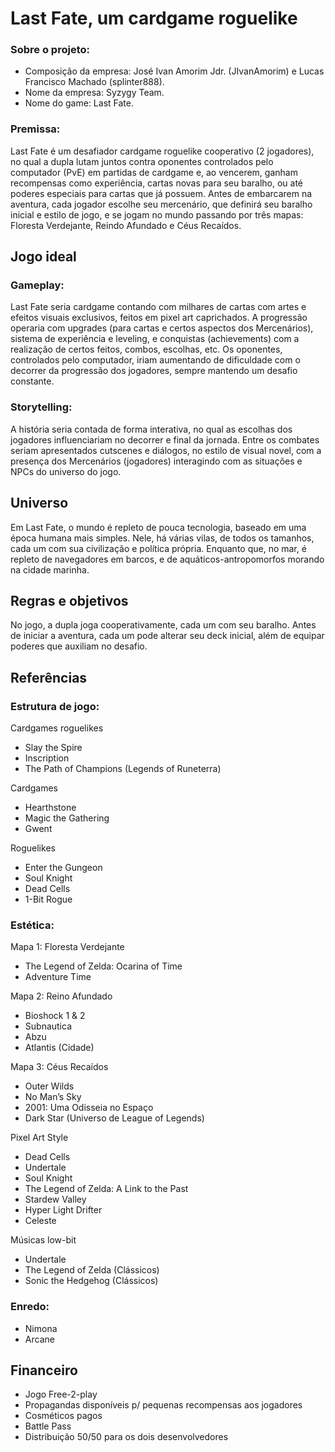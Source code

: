 # Last Fate, um cardgame roguelike

### Sobre o projeto:

- Composição da empresa: José Ivan Amorim Jdr. (JIvanAmorim) e Lucas Francisco Machado (splinter888).
- Nome da empresa: Syzygy Team.
- Nome do game: Last Fate.

### Premissa:

Last Fate é um desafiador cardgame roguelike cooperativo (2 jogadores), no qual a dupla lutam juntos contra oponentes controlados pelo computador (PvE) em partidas de cardgame e, ao vencerem, ganham recompensas como experiência, cartas novas para seu baralho, ou até poderes especiais para cartas que já possuem. Antes de embarcarem na aventura, cada jogador escolhe seu mercenário, que definirá seu baralho inicial e estilo de jogo, e se jogam no mundo passando por três mapas: Floresta Verdejante, Reindo Afundado e Céus Recaídos.

## Jogo ideal

### Gameplay:

Last Fate seria cardgame contando com milhares de cartas com artes e efeitos visuais exclusivos, feitos em pixel art caprichados. A progressão operaria com upgrades (para cartas e certos aspectos dos Mercenários), sistema de experiência e leveling, e conquistas (achievements) com a realização de certos feitos, combos, escolhas, etc. Os oponentes, controlados pelo computador, iriam aumentando de dificuldade com o decorrer da progressão dos jogadores, sempre mantendo um desafio constante.

### Storytelling:

A história seria contada de forma interativa, no qual as escolhas dos jogadores influenciariam no decorrer e final da jornada. Entre os combates seriam apresentados cutscenes e diálogos, no estilo de visual novel, com a presença dos Mercenários (jogadores) interagindo com as situações e NPCs do universo do jogo.

## Universo 

Em Last Fate, o mundo é repleto de pouca tecnologia, baseado em uma época humana mais simples. Nele, há várias vilas, de todos os tamanhos, cada um com sua civilização e política própria. Enquanto que, no mar, é repleto de navegadores em barcos, e de aquáticos-antropomorfos morando na cidade marinha. 

## Regras e objetivos

No jogo, a dupla joga cooperativamente, cada um com seu baralho. Antes de iniciar a aventura, cada um pode alterar seu deck inicial, além de equipar poderes que auxiliam no desafio.

## Referências

### Estrutura de jogo:

Cardgames roguelikes
- Slay the Spire
- Inscription
- The Path of Champions (Legends of Runeterra)

Cardgames
- Hearthstone
- Magic the Gathering
- Gwent

Roguelikes
- Enter the Gungeon
- Soul Knight
- Dead Cells
- 1-Bit Rogue

### Estética:

Mapa 1: Floresta Verdejante
- The Legend of Zelda: Ocarina of Time
- Adventure Time

Mapa 2: Reino Afundado
- Bioshock 1 & 2
- Subnautica
- Abzu
- Atlantis (Cidade)

Mapa 3: Céus Recaídos
- Outer Wilds
- No Man’s Sky
- 2001: Uma Odisseia no Espaço
- Dark Star (Universo de League of Legends)

Pixel Art Style
- Dead Cells 
- Undertale
- Soul Knight
- The Legend of Zelda: A Link to the Past
- Stardew Valley
- Hyper Light Drifter
- Celeste

Músicas low-bit
- Undertale
- The Legend of Zelda (Clássicos)
- Sonic the Hedgehog (Clássicos)

### Enredo:

- Nimona
- Arcane

## Financeiro

- Jogo Free-2-play
- Propagandas disponíveis p/ pequenas recompensas aos jogadores
- Cosméticos pagos
- Battle Pass
- Distribuição 50/50 para os dois desenvolvedores
